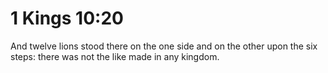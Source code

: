 # 1 Kings 10:20

And twelve lions stood there on the one side and on the other upon the six steps: there was not the like made in any kingdom.